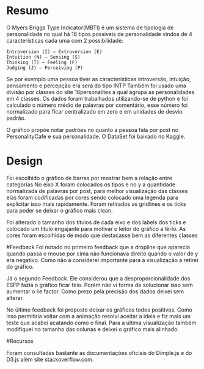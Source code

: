 # Resumo

O Myers Briggs Type Indicator(MBTI) é um sistema de tipologia de personalidade no qual há 16 tipos possiveis de personalidade vindos de 4 características cada uma com 2 possibilidade:

    Introversion (I) – Extroversion (E)
    Intuition (N) – Sensing (S)
    Thinking (T) – Feeling (F)
    Judging (J) – Perceiving (P)

Se por exemplo uma pessoa tiver as características introversão, intuição, pensamento e percepção era será do tipo INTP Também foi usado uma divisão por classes do site 16personalites a qual agrupa as personalidades em 4 classes. Os dados foram trabalhados utilizando-se de python e foi calculado o número médio de palavras por comentário, esse número foi normalizado para ficar centralizado em zero e em unidades de desvio padrão.

O gráfico propõe notar padrões no quanto a pessoa fala por post no PersonalityCafe e sua personalidade. O DataSet foi baixado no Kaggle.

# Design

Foi escolhido o gráfico de barras por mostrar bem a relação entre categorias No eixo X foram colocados os tipos e no y a quantidade normalizada de palavras por post, para melhor visualização das classes elas foram codificadas por cores sendo colocado uma legenda para explicitar isso mais rapidamente. Foram retirados as gridlines e os ticks para poder se deixar o gráfico mais clean.

Foi alterado o tamanho dos títulos de cada eixo e dos labels dos ticks e colocado um título engajante para motivar o leitor do gráfico a lê-lo. As cores foram escolhidas de modo que destacasse bem as diferentes classes


#Feedback
Foi notado no primeiro feedback que a dropline que aparecia quando passa o mouse por cima não funcionava direito quando o valor de y era negativo. Como não a considerei importante para a visualização a retirei do gráfico.


Já o segundo Feedback. Ele considerou que a desproporcionalidade dos ESFP fazia o gráfico ficar feio. Porém não vi forma de solucionar isso sem aumentar o lie factor. Como prezo pela precisão dos dados deixei sem alterar.

No último feedback foi proposto deixar os gráficos todos positivos. Como isso permitiria voltar com a animação resolvi aceitar a ideia e fiz mais um teste que acabei acatando como o final. Para a última visualização também modifiquei no tamanho das colunas e deixei o gráfico mais alinhado.


#Recursos

Foram consultadas bastante as documentações oficiais do Dimple.js e do D3.js além site stackoverflow.com.
